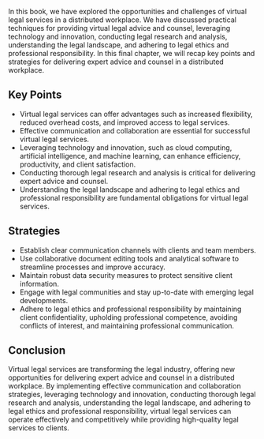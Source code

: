 
In this book, we have explored the opportunities and challenges of virtual legal services in a distributed workplace. We have discussed practical techniques for providing virtual legal advice and counsel, leveraging technology and innovation, conducting legal research and analysis, understanding the legal landscape, and adhering to legal ethics and professional responsibility. In this final chapter, we will recap key points and strategies for delivering expert advice and counsel in a distributed workplace.

Key Points
----------

* Virtual legal services can offer advantages such as increased flexibility, reduced overhead costs, and improved access to legal services.
* Effective communication and collaboration are essential for successful virtual legal services.
* Leveraging technology and innovation, such as cloud computing, artificial intelligence, and machine learning, can enhance efficiency, productivity, and client satisfaction.
* Conducting thorough legal research and analysis is critical for delivering expert advice and counsel.
* Understanding the legal landscape and adhering to legal ethics and professional responsibility are fundamental obligations for virtual legal services.

Strategies
----------

* Establish clear communication channels with clients and team members.
* Use collaborative document editing tools and analytical software to streamline processes and improve accuracy.
* Maintain robust data security measures to protect sensitive client information.
* Engage with legal communities and stay up-to-date with emerging legal developments.
* Adhere to legal ethics and professional responsibility by maintaining client confidentiality, upholding professional competence, avoiding conflicts of interest, and maintaining professional communication.

Conclusion
----------

Virtual legal services are transforming the legal industry, offering new opportunities for delivering expert advice and counsel in a distributed workplace. By implementing effective communication and collaboration strategies, leveraging technology and innovation, conducting thorough legal research and analysis, understanding the legal landscape, and adhering to legal ethics and professional responsibility, virtual legal services can operate effectively and competitively while providing high-quality legal services to clients.
